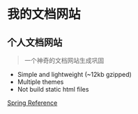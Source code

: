 # 我的文档网站
## 个人文档网站
> 一个神奇的文档网站生成巩固

* Simple and lightweight (~12kb gzipped)
* Multiple themes
* Not build static html files

[Spring Reference](/)